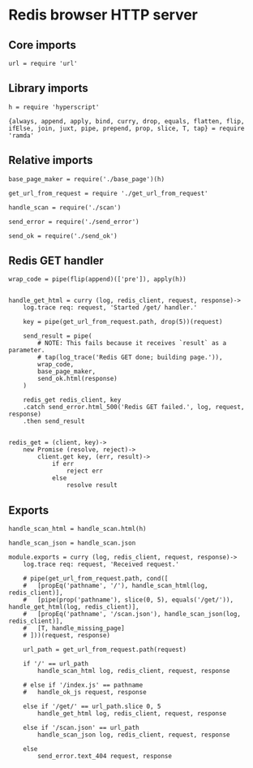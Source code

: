 # Redis browser HTTP server

## Core imports

	url = require 'url'


## Library imports

	h = require 'hyperscript'

	{always, append, apply, bind, curry, drop, equals, flatten, flip, ifElse, join, juxt, pipe, prepend, prop, slice, T, tap} = require 'ramda'


## Relative imports

	base_page_maker = require('./base_page')(h)

	get_url_from_request = require './get_url_from_request'

	handle_scan = require('./scan')

	send_error = require('./send_error')

	send_ok = require('./send_ok')


## Redis GET handler

	wrap_code = pipe(flip(append)(['pre']), apply(h))


	handle_get_html = curry (log, redis_client, request, response)->
		log.trace req: request, 'Started /get/ handler.'

		key = pipe(get_url_from_request.path, drop(5))(request)

		send_result = pipe(
			# NOTE: This fails because it receives `result` as a parameter.
			# tap(log_trace('Redis GET done; building page.')),
			wrap_code,
			base_page_maker,
			send_ok.html(response)
		)

		redis_get redis_client, key
		.catch send_error.html_500('Redis GET failed.', log, request, response)
		.then send_result


	redis_get = (client, key)->
		new Promise (resolve, reject)->
			client.get key, (err, result)->
				if err
					reject err
				else
					resolve result


## Exports

	handle_scan_html = handle_scan.html(h)

	handle_scan_json = handle_scan.json

	module.exports = curry (log, redis_client, request, response)->
		log.trace req: request, 'Received request.'

		# pipe(get_url_from_request.path, cond([
		# 	[propEq('pathname', '/'), handle_scan_html(log, redis_client)],
		# 	[pipe(prop('pathname'), slice(0, 5), equals('/get/')), handle_get_html(log, redis_client)],
		# 	[propEq('pathname', '/scan.json'), handle_scan_json(log, redis_client)],
		# 	[T, handle_missing_page]
		# ]))(request, response)

		url_path = get_url_from_request.path(request)

		if '/' == url_path
			handle_scan_html log, redis_client, request, response

		# else if '/index.js' == pathname
		# 	handle_ok_js request, response

		else if '/get/' == url_path.slice 0, 5
			handle_get_html log, redis_client, request, response

		else if '/scan.json' == url_path
			handle_scan_json log, redis_client, request, response

		else
			send_error.text_404 request, response
